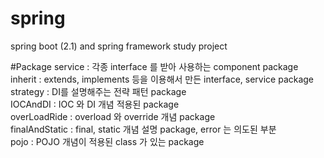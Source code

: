 # spring
spring boot (2.1) and spring framework study project

#Package
service : 각종 interface 를 받아 사용하는 component package<br/>
inherit : extends, implements 등을 이용해서 만든 interface, service package<br/>
strategy : DI를 설명해주는 전략 패턴 package<br/>
IOCAndDI : IOC 와 DI 개념 적용된 package<br/>
overLoadRide : overload 와 override 개념 package<br/>
finalAndStatic : final, static 개념 설명 package, error 는 의도된 부분<br/>
pojo : POJO 개념이 적용된 class 가 있는 package